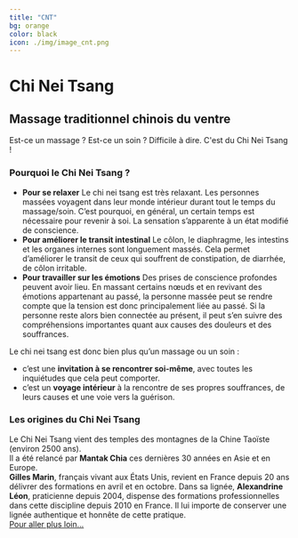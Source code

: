 ```yaml
---
title: "CNT"
bg: orange
color: black
icon: ./img/image_cnt.png
---
```


# Chi Nei Tsang
## Massage traditionnel chinois du ventre

Est-ce un massage ? Est-ce un soin ? Difficile à dire. C'est du Chi Nei Tsang !

### Pourquoi le Chi Nei Tsang ?

- **Pour se relaxer**
Le chi nei tsang est très relaxant. Les personnes massées voyagent dans leur monde intérieur durant tout le temps du massage/soin. C’est pourquoi, en général, un certain temps est nécessaire pour revenir à soi. La sensation s’apparente à un état modifié de conscience.
- **Pour améliorer le transit intestinal**
Le côlon, le diaphragme, les intestins et les organes internes sont longuement massés. Cela permet d’améliorer le transit de ceux qui souffrent de constipation, de diarrhée, de côlon irritable.
- **Pour travailler sur les émotions**
Des prises de conscience profondes peuvent avoir lieu. En massant certains nœuds et en revivant des émotions appartenant au passé, la personne massée peut se rendre compte que la tension est donc principalement liée au passé. Si la personne reste alors bien connectée au présent, il peut s’en suivre des compréhensions importantes quant aux causes des douleurs et des souffrances.

Le chi nei tsang est donc bien plus qu’un massage ou un soin :
- c’est une **invitation à se rencontrer soi-même**, avec toutes les inquiétudes que cela peut comporter.
- c’est un **voyage intérieur** à la rencontre de ses propres souffrances, de leurs causes et une voie vers la guérison.

### Les origines du Chi Nei Tsang
Le Chi Nei Tsang vient des temples des montagnes de la Chine Taoïste (environ 2500 ans).  
Il a été relancé par **Mantak Chia** ces dernières 30 années en Asie et en Europe.  
**Gilles Marin**, français vivant aux États Unis, revient en France depuis 20 ans délivrer des formations en avril et en octobre.
Dans sa lignée, **Alexandrine Léon**, praticienne depuis 2004, dispense des formations professionnelles dans cette discipline depuis 2010 en France. Il lui importe  de conserver une lignée authentique et honnête de cette pratique.  
[Pour aller plus loin...](http://www.espaceyinyang.com/le-chi-nei-tsang-fiche-detaillee.html)
